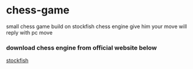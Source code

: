 # chess-game
small chess game build on stockfish chess engine give him your move will reply with pc move 

### download chess engine from official website below 

[stockfish](https://stockfishchess.org/download/)
